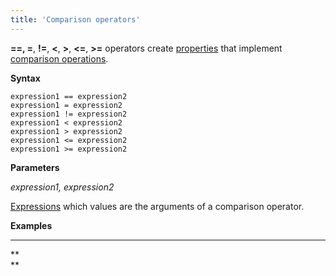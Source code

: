 ```yaml
---
title: 'Comparison operators'
---
```


**==, =**, **!=**, **&lt;**, **&gt;**, **&lt;=**, **&gt;=** operators create [properties](Properties.md) that implement [comparison operations](Comparison_operators_=_..._.md).

**Syntax**

    expression1 == expression2
    expression1 = expression2
    expression1 != expression2
    expression1 < expression2
    expression1 > expression2
    expression1 <= expression2
    expression1 >= expression2

**Parameters**

*expression1, expression2*

[Expressions](Expression.md) which values are the arguments of a comparison operator.

**Examples**

****



**  
**
